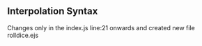 ## Interpolation Syntax

Changes only in the index.js line:21 onwards and created new file rolldice.ejs